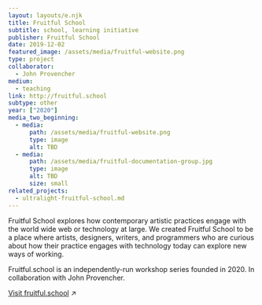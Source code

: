 ```yaml
---
layout: layouts/e.njk
title: Fruitful School
subtitle: school, learning initiative
publisher: Fruitful School
date: 2019-12-02
featured_image: /assets/media/fruitful-website.png
type: project
collaborator:
  - John Provencher
medium:
  - teaching
link: http://fruitful.school
subtype: other
year: ["2020"]
media_two_beginning:
  - media:
      path: /assets/media/fruitful-website.png
      type: image
      alt: TBD
  - media:
      path: /assets/media/fruitful-documentation-group.jpg
      type: image
      alt: TBD
      size: small
related_projects:
  - ultralight-fruitful-school.md
---
```


Fruitful School explores how contemporary artistic practices engage with the world wide web or technology at large. We created Fruitful School to be a place where artists, designers, writers, and programmers who are curious about how their practice engages with technology today can explore new ways of working.

Fruitful.school is an independently-run workshop series founded in 2020. In collaboration with John Provencher.

<a href="https://fruitful.school" target="_blank">Visit fruitful.school</a> ↗
